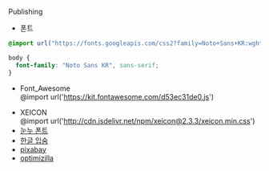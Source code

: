 Publishing<br>
* 폰트
```css 
@import url("https://fonts.googleapis.com/css2?family=Noto+Sans+KR:wght@100;300;400;500;700;900&display=swap");

body {
  font-family: "Noto Sans KR", sans-serif;
}
```

* Font_Awesome<br>
@import url('https://kit.fontawesome.com/d53ec31de0.js')
<script src="https://kit.fontawesome.com/c4234ead32.js" crossorigin="anonymous"></script>
* XEICON<br>
@import url('http://cdn.jsdelivr.net/npm/xeicon@2.3.3/xeicon.min.css')
* [눈누 폰트](url:'https://noonnu.cc/')
* [한글 입숨](url:'http://hangul.thefron.me/')
* [pixabay](url:'https://pixabay.com/ko/')
* [optimizilla](url:'https://imagecompressor.com/ko/')